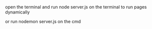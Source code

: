 open the terminal and run node server.js on the terminal to run pages dynamically

or run nodemon server.js on the cmd 
